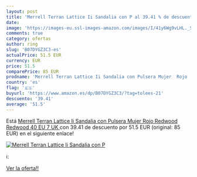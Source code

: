 ```yaml
---
layout: post
title: 'Merrell Terran Lattice Ii Sandalia con P al 39.41 % de descuento'
date: 
image: 'https://images-eu.ssl-images-amazon.com/images/I/41y6Wg9vLHL._SL200_.jpg'
comments: true
category: ofertas
author: ring
slug: 'B07DYGZ3C3-es'
actualPrice: 51.5 EUR
currency: EUR
price: 51.5
comparePrice: 85 EUR
prodname: 'Merrell Terran Lattice Ii Sandalia con Pulsera Mujer  Rojo  Redwood Redwood   40 EU  7 UK '
country: 'es'
flag: '🇪🇸'
buyurl: 'https://www.amazon.es/dp/B07DYGZ3C3/?tag=tolees-21'
descuento: '39.41'
average: '51.5'
---
```


Está [Merrell Terran Lattice Ii Sandalia con Pulsera Mujer  Rojo  Redwood Redwood   40 EU  7 UK ](https://www.amazon.es/dp/B07DYGZ3C3/?tag=tolees-21) con 39.41 de descuento por 51.5 EUR (original: 85 EUR) en el siguiente enlace!

[![Merrell Terran Lattice Ii Sandalia con P](https://images-eu.ssl-images-amazon.com/images/I/41y6Wg9vLHL._SL200_.jpg)](https://www.amazon.es/dp/B07DYGZ3C3/?tag=tolees-21)

ℹ️:


[Ver la oferta!!](https://www.amazon.es/dp/B07DYGZ3C3/?tag=tolees-21)
